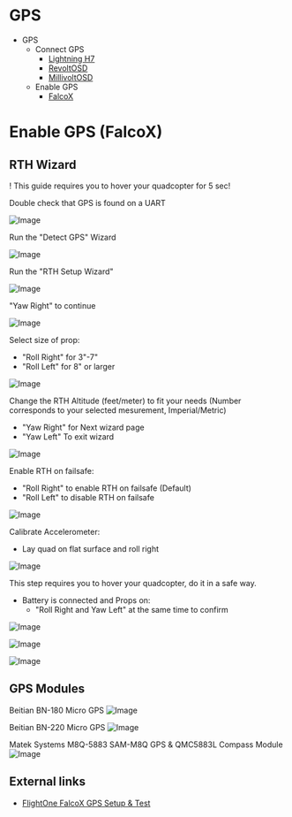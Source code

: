 # GPS

- GPS
    - Connect GPS
        - [Lightning H7](https://github.com/fl1wiki-mrteel/FlightOneWiki/tree/main/Flightcontrollers/Lightning%20H7/Connection/GPS)
        - [RevoltOSD](https://github.com/fl1wiki-mrteel/FlightOneWiki/tree/main/Flightcontrollers/RevoltOSD/Connection/GPS)
        - [MillivoltOSD](https://github.com/fl1wiki-mrteel/FlightOneWiki/tree/main/Flightcontrollers/MillivoltOSD/Connection/GPS)
    - Enable GPS
        - [FalcoX](https://github.com/fl1wiki-mrteel/FlightOneWiki/tree/main/Features/GPS)


# Enable GPS (FalcoX)

## RTH Wizard

! This guide requires you to hover your quadcopter for 5 sec!

Double check that GPS is found on a UART

![Image](https://github.com/fl1wiki-mrteel/FlightOneWiki/blob/main/IMG/GPS_Setup_001.JPG)

Run the "Detect GPS" Wizard

![Image](https://github.com/fl1wiki-mrteel/FlightOneWiki/blob/main/IMG/GPS_Setup_002.JPG)

Run the "RTH Setup Wizard"

![Image](https://github.com/fl1wiki-mrteel/FlightOneWiki/blob/main/IMG/GPS_Setup_003.JPG)

"Yaw Right" to continue

![Image](https://github.com/fl1wiki-mrteel/FlightOneWiki/blob/main/IMG/GPS_Setup_004.JPG)

Select size of prop:
- "Roll Right" for 3"-7"
- "Roll Left" for 8" or larger

![Image](https://github.com/fl1wiki-mrteel/FlightOneWiki/blob/main/IMG/GPS_Setup_005.JPG)

Change the RTH Altitude (feet/meter) to fit your needs (Number corresponds to your selected mesurement, Imperial/Metric)
 - "Yaw Right" for Next wizard page
 - "Yaw Left" To exit wizard

![Image](https://github.com/fl1wiki-mrteel/FlightOneWiki/blob/main/IMG/GPS_Setup_006.JPG)

Enable RTH on failsafe:
- "Roll Right" to enable RTH on failsafe (Default)
- "Roll Left" to disable RTH on failsafe

![Image](https://github.com/fl1wiki-mrteel/FlightOneWiki/blob/main/IMG/GPS_Setup_007.JPG)

Calibrate Accelerometer:
- Lay quad on flat surface and roll right

![Image](https://github.com/fl1wiki-mrteel/FlightOneWiki/blob/main/IMG/GPS_Setup_008.JPG)

This step requires you to hover your quadcopter, do it in a safe way.
- Battery is connected and Props on:
    - "Roll Right and Yaw Left" at the same time to confirm

![Image](https://github.com/fl1wiki-mrteel/FlightOneWiki/blob/main/IMG/GPS_Setup_009.JPG)

![Image](https://github.com/fl1wiki-mrteel/FlightOneWiki/blob/main/IMG/GPS_Setup_010.JPG)

![Image](https://github.com/fl1wiki-mrteel/FlightOneWiki/blob/main/IMG/GPS_Setup_011.JPG)

## GPS Modules

Beitian BN-180 Micro GPS
![Image](https://github.com/fl1wiki-mrteel/FlightOneWiki/blob/main/IMG/BN-180.JPG)

Beitian BN-220 Micro GPS
![Image](https://github.com/fl1wiki-mrteel/FlightOneWiki/blob/main/IMG/BN-220.JPG)

Matek Systems M8Q-5883 SAM-M8Q GPS & QMC5883L Compass Module
![Image](https://github.com/fl1wiki-mrteel/FlightOneWiki/blob/main/IMG/MATEKSYS-M8Q-5883.JPG)


## External links
 
 - [FlightOne FalcoX GPS Setup & Test](https://youtu.be/XMA5rCQJrnQ)